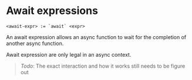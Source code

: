 # Await expressions
```
<await-expr> := `await` <expr>
```

An await expression allows an async function to wait for the completion of another async function.

Await expression are only legal in an async context.

> _Todo_: The exact interaction and how it works still needs to be figure out
